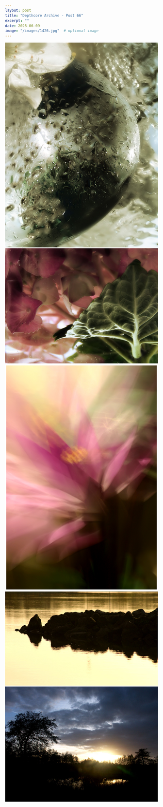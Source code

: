 ```yaml
---
layout: post
title: "Depthcore Archive - Post 66"
excerpt: ""
date: 2025-06-09
image: "/images/1426.jpg"  # optional image
---
```


<img src="/images/1426.jpg">
<img src="/images/1427.jpg" alt="1427.jpg"/>
<img src="/images/1428.jpg" alt="1428.jpg"/>
<img src="/images/1429.jpg" alt="1429.jpg"/>
<img src="/images/1430.jpg" alt="1430.jpg"/>
